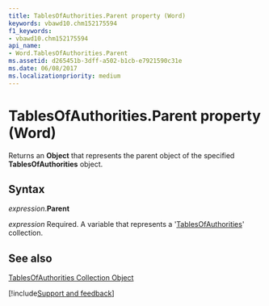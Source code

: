 ```yaml
---
title: TablesOfAuthorities.Parent property (Word)
keywords: vbawd10.chm152175594
f1_keywords:
- vbawd10.chm152175594
api_name:
- Word.TablesOfAuthorities.Parent
ms.assetid: d265451b-3dff-a502-b1cb-e7921590c31e
ms.date: 06/08/2017
ms.localizationpriority: medium
---
```



# TablesOfAuthorities.Parent property (Word)

Returns an **Object** that represents the parent object of the specified **TablesOfAuthorities** object.


## Syntax

_expression_.**Parent**

_expression_ Required. A variable that represents a '[TablesOfAuthorities](Word.tablesofauthorities.md)' collection.


## See also


[TablesOfAuthorities Collection Object](Word.tablesofauthorities.md)

[!include[Support and feedback](~/includes/feedback-boilerplate.md)]